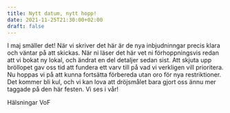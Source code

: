 ```yaml
---
title: Nytt datum, nytt hopp!
date: 2021-11-25T21:30:00+02:00
draft: false
---
```

I maj smäller det! När vi skriver det här är de nya inbjudninngar precis klara och väntar på att skickas. När ni läser det här vet ni förhoppningsvis redan att vi bokat ny lokal, och ändrat en del detaljer sedan sist. Att skjuta upp bröllopet gav oss tid att fundera ett varv till på vad vi verkligen vill prioritera. Nu hoppas vi på att kunna fortsätta förbereda utan oro för nya restriktioner. Det kommer bli kul, och vi kan lova att dröjsmålet bara gjort oss ännu mer taggade på den här festen. Vi ses i vår!

Hälsningar VoF